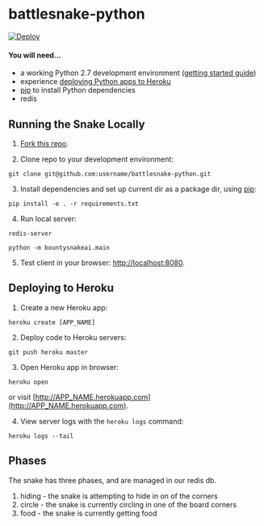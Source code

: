 # battlesnake-python

[![Deploy](https://www.herokucdn.com/deploy/button.png)](https://heroku.com/deploy)

#### You will need...

* a working Python 2.7 development environment ([getting started guide](http://hackercodex.com/guide/python-development-environment-on-mac-osx/))
* experience [deploying Python apps to Heroku](https://devcenter.heroku.com/articles/getting-started-with-python#introduction)
* [pip](https://pip.pypa.io/en/latest/installing.html) to install Python dependencies
* redis

## Running the Snake Locally

1) [Fork this repo](https://github.com/sendwithus/battlesnake-python/fork).

2) Clone repo to your development environment:
```
git clone git@github.com:username/battlesnake-python.git
```

3) Install dependencies and set up current dir as a package dir, using [pip](https://pip.pypa.io/en/latest/installing.html):
```
pip install -e . -r requirements.txt
```

4) Run local server:
```
redis-server

python -m bountysnakeai.main
```

5) Test client in your browser: [http://localhost:8080](http://localhost:8080).

## Deploying to Heroku

1) Create a new Heroku app:
```
heroku create [APP_NAME]
```

2) Deploy code to Heroku servers:
```
git push heroku master
```

3) Open Heroku app in browser:
```
heroku open
```
or visit [http://APP_NAME.herokuapp.com](http://APP_NAME.herokuapp.com).

4) View server logs with the `heroku logs` command:
```
heroku logs --tail
```

## Phases
The snake has three phases, and are managed in our redis db.

1) hiding - the snake is attempting to hide in on of the corners
2) circle - the snake is currently circling in one of the board corners
3) food - the snake is currently getting food
